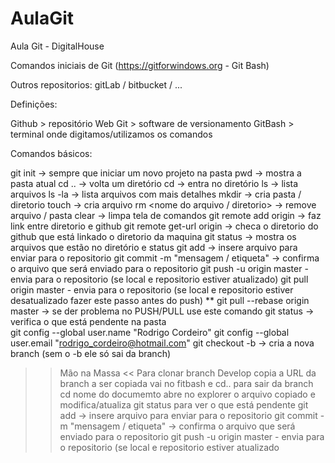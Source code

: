 # AulaGit
Aula Git - DigitalHouse

Comandos iniciais de Git (https://gitforwindows.org  -  Git Bash)

Outros repositorios: gitLab / bitbucket / ...

Definições:

Github  > repositório Web
Git     > software de versionamento
GitBash > terminal onde digitamos/utilizamos os comandos

Comandos básicos:

git init -> sempre que iniciar um novo projeto na pasta
pwd -> mostra a pasta atual 
cd .. -> volta um diretório 
cd <nome diretorio> -> entra no diretório
ls -> lista arquivos
ls -la -> lista arquivos com mais detalhes
mkdir <nome diretorio> -> cria pasta / diretorio
touch <nome do arquivo.txt> -> cria arquivo
rm <nome do arquivo / diretorio> -> remove arquivo / pasta
clear -> limpa tela de comandos
git remote add origin <url do github> -> faz link entre diretorio e github
git remote get-url origin -> checa o diretorio do github que está linkado o diretorio da maquina
git status -> mostra os arquivos que estão no diretório e status
git add <nome do arquivo> -> insere arquivo para enviar para o repositorio
git commit -m "mensagem / etiqueta" -> confirma o arquivo que será enviado para o repositorio
git push -u origin master - envia para o repositorio (se local e repositorio estiver atualizado)
git pull origin master - envia para o repositorio (se local e repositorio estiver desatualizado fazer este passo antes do push)
** git pull --rebase origin master -> se der problema no PUSH/PULL use este comando
git status -> verifica o que está pendente na pasta  
git config --global user.name "Rodrigo Cordeiro"
git config --global user.email "rodrigo_cordeiro@hotmail.com"
git checkout -b <nome da branch> -> cria a nova branch (sem o -b ele só sai da branch)

>> Mão na Massa <<
Para clonar branch Develop
copia a URL da branch a ser copiada
vai no fitbash e cd.. para sair da branch
cd nome do documemto
abre no explorer o arquivo copiado e modifica/atualiza
git status para ver o que está pendente
git add <nome do arquivo> -> insere arquivo para enviar para o repositorio
git commit -m "mensagem / etiqueta" -> confirma o arquivo que será enviado para o repositorio
git push -u origin master - envia para o repositorio (se local e repositorio estiver atualizado
  


  











  
  





  
  



